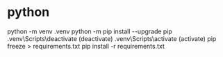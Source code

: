 # python
python -m venv .venv
python -m pip install --upgrade pip
.venv\Scripts\deactivate (deactivate)
.venv\Scripts\activate (activate)
pip freeze > requirements.txt
pip install -r requirements.txt